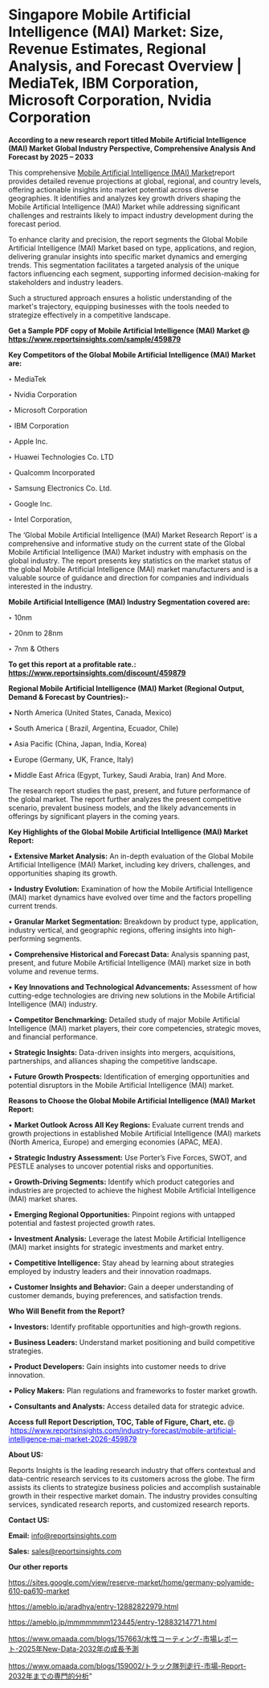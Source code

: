 # Singapore Mobile Artificial Intelligence (MAI) Market: Size, Revenue Estimates, Regional Analysis, and Forecast Overview | MediaTek, IBM Corporation, Microsoft Corporation, Nvidia Corporation

<strong>According to a new research report titled Mobile Artificial Intelligence (MAI) Market Global Industry Perspective, Comprehensive Analysis And Forecast by 2025 – 2033</strong>

This comprehensive <a href=https://www.reportsinsights.com/sample/459879>Mobile Artificial Intelligence (MAI) Market</a>report provides detailed revenue projections at global, regional, and country levels, offering actionable insights into market potential across diverse geographies. It identifies and analyzes key growth drivers shaping the Mobile Artificial Intelligence (MAI) Market while addressing significant challenges and restraints likely to impact industry development during the forecast period.

To enhance clarity and precision, the report segments the Global Mobile Artificial Intelligence (MAI) Market based on type, applications, and region, delivering granular insights into specific market dynamics and emerging trends. This segmentation facilitates a targeted analysis of the unique factors influencing each segment, supporting informed decision-making for stakeholders and industry leaders.

Such a structured approach ensures a holistic understanding of the market's trajectory, equipping businesses with the tools needed to strategize effectively in a competitive landscape.

<strong>Get a Sample PDF copy of Mobile Artificial Intelligence (MAI) Market </strong><strong>@<a href=https://www.reportsinsights.com/sample/459879 style=color:#0000ff;> https://www.reportsinsights.com/sample/459879</a></strong></font>

<strong>Key Competitors of the Global Mobile Artificial Intelligence (MAI) Market are:</strong>

‣ MediaTek

‣ Nvidia Corporation

‣ Microsoft Corporation

‣ IBM Corporation

‣ Apple Inc.

‣ Huawei Technologies Co. LTD

‣ Qualcomm Incorporated

‣ Samsung Electronics Co. Ltd.

‣ Google Inc.

‣ Intel Corporation,

The ‘Global Mobile Artificial Intelligence (MAI) Market Research Report’ is a comprehensive and informative study on the current state of the Global Mobile Artificial Intelligence (MAI) Market industry with emphasis on the global industry. The report presents key statistics on the market status of the global Mobile Artificial Intelligence (MAI) market manufacturers and is a valuable source of guidance and direction for companies and individuals interested in the industry.

<strong>Mobile Artificial Intelligence (MAI) Industry Segmentation covered are:</strong>

‣ 10nm

‣ 20nm to 28nm

‣ 7nm & Others

<strong>To get this report at a profitable rate.: <a href=https://www.reportsinsights.com/discount/459879 style=color:#0000ff;>https://www.reportsinsights.com/discount/459879</a></strong></font>

<strong>Regional Mobile Artificial Intelligence (MAI) Market (Regional Output, Demand &amp; Forecast by Countries):-</strong>

• North America (United States, Canada, Mexico)

• South America ( Brazil, Argentina, Ecuador, Chile)

• Asia Pacific (China, Japan, India, Korea)

• Europe (Germany, UK, France, Italy)

• Middle East Africa (Egypt, Turkey, Saudi Arabia, Iran) And More.

The research report studies the past, present, and future performance of the global market. The report further analyzes the present competitive scenario, prevalent business models, and the likely advancements in offerings by significant players in the coming years.

<strong>Key Highlights of the Global Mobile Artificial Intelligence (MAI) Market Report:</strong>

• <strong>Extensive Market Analysis:</strong> An in-depth evaluation of the Global Mobile Artificial Intelligence (MAI) Market, including key drivers, challenges, and opportunities shaping its growth.

• <strong>Industry Evolution:</strong> Examination of how the Mobile Artificial Intelligence (MAI) market dynamics have evolved over time and the factors propelling current trends.

• <strong>Granular Market Segmentation:</strong> Breakdown by product type, application, industry vertical, and geographic regions, offering insights into high-performing segments.

• <strong>Comprehensive Historical and Forecast Data:</strong> Analysis spanning past, present, and future Mobile Artificial Intelligence (MAI) market size in both volume and revenue terms.

• <strong>Key Innovations and Technological Advancements:</strong> Assessment of how cutting-edge technologies are driving new solutions in the Mobile Artificial Intelligence (MAI) industry.

• <strong>Competitor Benchmarking:</strong> Detailed study of major Mobile Artificial Intelligence (MAI) market players, their core competencies, strategic moves, and financial performance.

• <strong>Strategic Insights:</strong> Data-driven insights into mergers, acquisitions, partnerships, and alliances shaping the competitive landscape.

• <strong>Future Growth Prospects:</strong> Identification of emerging opportunities and potential disruptors in the Mobile Artificial Intelligence (MAI) market.

<strong>Reasons to Choose the Global Mobile Artificial Intelligence (MAI) Market Report:</strong>

• <strong>Market Outlook Across All Key Regions:</strong> Evaluate current trends and growth projections in established Mobile Artificial Intelligence (MAI) markets (North America, Europe) and emerging economies (APAC, MEA).

• <strong>Strategic Industry Assessment:</strong> Use Porter’s Five Forces, SWOT, and PESTLE analyses to uncover potential risks and opportunities.

• <strong>Growth-Driving Segments:</strong> Identify which product categories and industries are projected to achieve the highest Mobile Artificial Intelligence (MAI) market shares.

• <strong>Emerging Regional Opportunities:</strong> Pinpoint regions with untapped potential and fastest projected growth rates.

• <strong>Investment Analysis:</strong> Leverage the latest Mobile Artificial Intelligence (MAI) market insights for strategic investments and market entry.

• <strong>Competitive Intelligence:</strong> Stay ahead by learning about strategies employed by industry leaders and their innovation roadmaps.

• <strong>Customer Insights and Behavior:</strong> Gain a deeper understanding of customer demands, buying preferences, and satisfaction trends.

<strong>Who Will Benefit from the Report?</strong>

• <strong>Investors:</strong> Identify profitable opportunities and high-growth regions.

• <strong>Business Leaders:</strong> Understand market positioning and build competitive strategies.

• <strong>Product Developers:</strong> Gain insights into customer needs to drive innovation.

• <strong>Policy Makers:</strong> Plan regulations and frameworks to foster market growth.

• <strong>Consultants and Analysts:</strong> Access detailed data for strategic advice.
</ul>
<strong>Access full Report Description, TOC, Table of Figure, Chart, etc. </strong>@  <a href=https://www.reportsinsights.com/industry-forecast/mobile-artificial-intelligence-mai-market-2026-459879 style=color:#0000ff;>https://www.reportsinsights.com/industry-forecast/mobile-artificial-intelligence-mai-market-2026-459879</a></font>

<strong><strong>About US</strong>:</strong>

Reports Insights is the leading research industry that offers contextual and data-centric research services to its customers across the globe. The firm assists its clients to strategize business policies and accomplish sustainable growth in their respective market domain. The industry provides consulting services, syndicated research reports, and customized research reports.

<strong>Contact US:</strong>

<p class=""""><b>Email:</b> <a href=mailto:info@reportsinsights.com>info@reportsinsights.com</a></p>
<p class=""""><b>Sales:</b> <a href=mailto:sales@reportsinsights.com>sales@reportsinsights.com</a></p>

<strong>Our other reports</strong>

<a href=https://sites.google.com/view/reserve-market/home/germany-polyamide-610-pa610-market>https://sites.google.com/view/reserve-market/home/germany-polyamide-610-pa610-market</a>

<a href=https://ameblo.jp/aradhya/entry-12882822979.html>https://ameblo.jp/aradhya/entry-12882822979.html</a>

<a href=https://ameblo.jp/mmmmmmm123445/entry-12883214771.html>https://ameblo.jp/mmmmmmm123445/entry-12883214771.html</a>

<a href=https://www.omaada.com/blogs/157663/水性コーティング-市場レポート-2025年New-Data-2032年の成長予測>https://www.omaada.com/blogs/157663/水性コーティング-市場レポート-2025年New-Data-2032年の成長予測</a>

<a href=https://www.omaada.com/blogs/159002/トラック隊列走行-市場-Report-2032年までの専門的分析>https://www.omaada.com/blogs/159002/トラック隊列走行-市場-Report-2032年までの専門的分析</a>"

